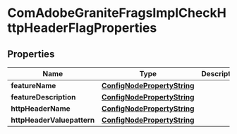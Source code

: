 

# ComAdobeGraniteFragsImplCheckHttpHeaderFlagProperties

## Properties

Name | Type | Description | Notes
------------ | ------------- | ------------- | -------------
**featureName** | [**ConfigNodePropertyString**](ConfigNodePropertyString.md) |  |  [optional]
**featureDescription** | [**ConfigNodePropertyString**](ConfigNodePropertyString.md) |  |  [optional]
**httpHeaderName** | [**ConfigNodePropertyString**](ConfigNodePropertyString.md) |  |  [optional]
**httpHeaderValuepattern** | [**ConfigNodePropertyString**](ConfigNodePropertyString.md) |  |  [optional]



